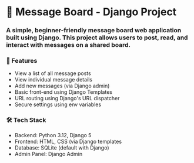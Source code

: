 # 📨 Message Board - Django Project
### A simple, beginner-friendly message board web application built using Django. This project allows users to post, read, and interact with messages on a shared board.

### 🚀 Features
- View a list of all message posts
- View individual message details
- Add new messages (via Django admin)
- Basic front-end using Django Templates
- URL routing using Django's URL dispatcher
- Secure settings using env variables

### 🛠️ Tech Stack
- Backend: Python 3.12, Django 5
- Frontend: HTML, CSS (via Django templates
- Database: SQLite (default with Django)
- Admin Panel: Django Admin